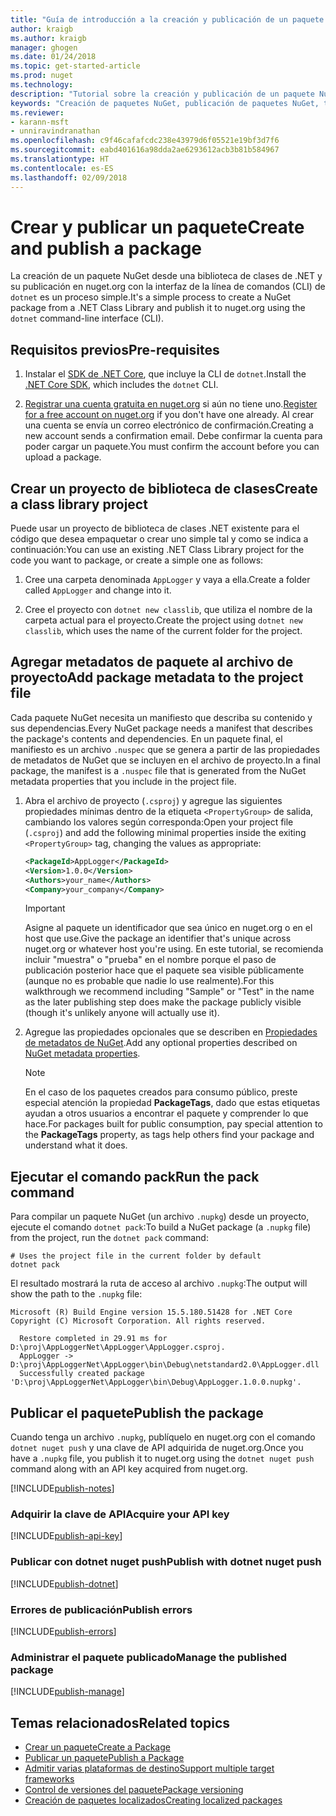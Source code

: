 ```yaml
---
title: "Guía de introducción a la creación y publicación de un paquete NuGet con la CLI de dotnet | Microsoft Docs"
author: kraigb
ms.author: kraigb
manager: ghogen
ms.date: 01/24/2018
ms.topic: get-started-article
ms.prod: nuget
ms.technology: 
description: "Tutorial sobre la creación y publicación de un paquete NuGet mediante la CLI de NuGet. NET con la CLI de .NET Core (dotnet)."
keywords: "Creación de paquetes NuGet, publicación de paquetes NuGet, tutorial de NuGet, publicación de paquete NuGet en dotnet"
ms.reviewer:
- karann-msft
- unniravindranathan
ms.openlocfilehash: c9f46cafafcdc238e43979d6f05521e19bf3d7f6
ms.sourcegitcommit: eabd401616a98dda2ae6293612acb3b81b584967
ms.translationtype: HT
ms.contentlocale: es-ES
ms.lasthandoff: 02/09/2018
---
```

# <a name="create-and-publish-a-package"></a><span data-ttu-id="b0226-104">Crear y publicar un paquete</span><span class="sxs-lookup"><span data-stu-id="b0226-104">Create and publish a package</span></span>

<span data-ttu-id="b0226-105">La creación de un paquete NuGet desde una biblioteca de clases de .NET y su publicación en nuget.org con la interfaz de la línea de comandos (CLI) de `dotnet` es un proceso simple.</span><span class="sxs-lookup"><span data-stu-id="b0226-105">It's a simple process to create a NuGet package from a .NET Class Library and publish it to nuget.org using the `dotnet` command-line interface (CLI).</span></span>

## <a name="pre-requisites"></a><span data-ttu-id="b0226-106">Requisitos previos</span><span class="sxs-lookup"><span data-stu-id="b0226-106">Pre-requisites</span></span>

1. <span data-ttu-id="b0226-107">Instalar el [SDK de .NET Core](https://www.microsoft.com/net/download/), que incluye la CLI de `dotnet`.</span><span class="sxs-lookup"><span data-stu-id="b0226-107">Install the [.NET Core SDK](https://www.microsoft.com/net/download/), which includes the `dotnet` CLI.</span></span>

1. <span data-ttu-id="b0226-108">[Registrar una cuenta gratuita en nuget.org](https://www.nuget.org/users/account/LogOn?returnUrl=%2F) si aún no tiene uno.</span><span class="sxs-lookup"><span data-stu-id="b0226-108">[Register for a free account on nuget.org](https://www.nuget.org/users/account/LogOn?returnUrl=%2F) if you don't have one already.</span></span> <span data-ttu-id="b0226-109">Al crear una cuenta se envía un correo electrónico de confirmación.</span><span class="sxs-lookup"><span data-stu-id="b0226-109">Creating a new account sends a confirmation email.</span></span> <span data-ttu-id="b0226-110">Debe confirmar la cuenta para poder cargar un paquete.</span><span class="sxs-lookup"><span data-stu-id="b0226-110">You must confirm the account before you can upload a package.</span></span>

## <a name="create-a-class-library-project"></a><span data-ttu-id="b0226-111">Crear un proyecto de biblioteca de clases</span><span class="sxs-lookup"><span data-stu-id="b0226-111">Create a class library project</span></span>

<span data-ttu-id="b0226-112">Puede usar un proyecto de biblioteca de clases .NET existente para el código que desea empaquetar o crear uno simple tal y como se indica a continuación:</span><span class="sxs-lookup"><span data-stu-id="b0226-112">You can use an existing .NET Class Library project for the code you want to package, or create a simple one as follows:</span></span>

1. <span data-ttu-id="b0226-113">Cree una carpeta denominada `AppLogger` y vaya a ella.</span><span class="sxs-lookup"><span data-stu-id="b0226-113">Create a folder called `AppLogger` and change into it.</span></span>

1. <span data-ttu-id="b0226-114">Cree el proyecto con `dotnet new classlib`, que utiliza el nombre de la carpeta actual para el proyecto.</span><span class="sxs-lookup"><span data-stu-id="b0226-114">Create the project using `dotnet new classlib`, which uses the name of the current folder for the project.</span></span>

## <a name="add-package-metadata-to-the-project-file"></a><span data-ttu-id="b0226-115">Agregar metadatos de paquete al archivo de proyecto</span><span class="sxs-lookup"><span data-stu-id="b0226-115">Add package metadata to the project file</span></span>

<span data-ttu-id="b0226-116">Cada paquete NuGet necesita un manifiesto que describa su contenido y sus dependencias.</span><span class="sxs-lookup"><span data-stu-id="b0226-116">Every NuGet package needs a manifest that describes the package's contents and dependencies.</span></span> <span data-ttu-id="b0226-117">En un paquete final, el manifiesto es un archivo `.nuspec` que se genera a partir de las propiedades de metadatos de NuGet que se incluyen en el archivo de proyecto.</span><span class="sxs-lookup"><span data-stu-id="b0226-117">In a final package, the manifest is a `.nuspec` file that is generated from the NuGet metadata properties that you include in the project file.</span></span>

1. <span data-ttu-id="b0226-118">Abra el archivo de proyecto (`.csproj`) y agregue las siguientes propiedades mínimas dentro de la etiqueta `<PropertyGroup>` de salida, cambiando los valores según corresponda:</span><span class="sxs-lookup"><span data-stu-id="b0226-118">Open your project file (`.csproj`) and add the following minimal properties inside the exiting `<PropertyGroup>` tag, changing the values as appropriate:</span></span>

    ```xml
    <PackageId>AppLogger</PackageId>
    <Version>1.0.0</Version>
    <Authors>your_name</Authors>
    <Company>your_company</Company>
    ```

    > [!Important]
    > <span data-ttu-id="b0226-119">Asigne al paquete un identificador que sea único en nuget.org o en el host que use.</span><span class="sxs-lookup"><span data-stu-id="b0226-119">Give the package an identifier that's unique across nuget.org or whatever host you're using.</span></span> <span data-ttu-id="b0226-120">En este tutorial, se recomienda incluir "muestra" o "prueba" en el nombre porque el paso de publicación posterior hace que el paquete sea visible públicamente (aunque no es probable que nadie lo use realmente).</span><span class="sxs-lookup"><span data-stu-id="b0226-120">For this walkthrough we recommend including "Sample" or "Test" in the name as the later publishing step does make the package publicly visible (though it's unlikely anyone will actually use it).</span></span>

1. <span data-ttu-id="b0226-121">Agregue las propiedades opcionales que se describen en [Propiedades de metadatos de NuGet](/dotnet/core/tools/csproj#nuget-metadata-properties).</span><span class="sxs-lookup"><span data-stu-id="b0226-121">Add any optional properties described on [NuGet metadata properties](/dotnet/core/tools/csproj#nuget-metadata-properties).</span></span>

    > [!Note]
    > <span data-ttu-id="b0226-122">En el caso de los paquetes creados para consumo público, preste especial atención la propiedad **PackageTags**, dado que estas etiquetas ayudan a otros usuarios a encontrar el paquete y comprender lo que hace.</span><span class="sxs-lookup"><span data-stu-id="b0226-122">For packages built for public consumption, pay special attention to the **PackageTags** property, as tags help others find your package and understand what it does.</span></span>

## <a name="run-the-pack-command"></a><span data-ttu-id="b0226-123">Ejecutar el comando pack</span><span class="sxs-lookup"><span data-stu-id="b0226-123">Run the pack command</span></span>

<span data-ttu-id="b0226-124">Para compilar un paquete NuGet (un archivo `.nupkg`) desde un proyecto, ejecute el comando `dotnet pack`:</span><span class="sxs-lookup"><span data-stu-id="b0226-124">To build a NuGet package (a `.nupkg` file) from the project, run the `dotnet pack` command:</span></span>

```cli
# Uses the project file in the current folder by default
dotnet pack
```

<span data-ttu-id="b0226-125">El resultado mostrará la ruta de acceso al archivo `.nupkg`:</span><span class="sxs-lookup"><span data-stu-id="b0226-125">The output will show the path to the `.nupkg` file:</span></span>

```output
Microsoft (R) Build Engine version 15.5.180.51428 for .NET Core
Copyright (C) Microsoft Corporation. All rights reserved.

  Restore completed in 29.91 ms for D:\proj\AppLoggerNet\AppLogger\AppLogger.csproj.
  AppLogger -> D:\proj\AppLoggerNet\AppLogger\bin\Debug\netstandard2.0\AppLogger.dll
  Successfully created package 'D:\proj\AppLoggerNet\AppLogger\bin\Debug\AppLogger.1.0.0.nupkg'.
```

## <a name="publish-the-package"></a><span data-ttu-id="b0226-126">Publicar el paquete</span><span class="sxs-lookup"><span data-stu-id="b0226-126">Publish the package</span></span>

<span data-ttu-id="b0226-127">Cuando tenga un archivo `.nupkg`, publíquelo en nuget.org con el comando `dotnet nuget push` y una clave de API adquirida de nuget.org.</span><span class="sxs-lookup"><span data-stu-id="b0226-127">Once you have a `.nupkg` file, you publish it to nuget.org using the `dotnet nuget push` command along with an API key acquired from nuget.org.</span></span>

[!INCLUDE[publish-notes](includes/publish-notes.md)]

### <a name="acquire-your-api-key"></a><span data-ttu-id="b0226-128">Adquirir la clave de API</span><span class="sxs-lookup"><span data-stu-id="b0226-128">Acquire your API key</span></span>

[!INCLUDE[publish-api-key](includes/publish-api-key.md)]

### <a name="publish-with-dotnet-nuget-push"></a><span data-ttu-id="b0226-129">Publicar con dotnet nuget push</span><span class="sxs-lookup"><span data-stu-id="b0226-129">Publish with dotnet nuget push</span></span>

[!INCLUDE[publish-dotnet](includes/publish-dotnet.md)]

### <a name="publish-errors"></a><span data-ttu-id="b0226-130">Errores de publicación</span><span class="sxs-lookup"><span data-stu-id="b0226-130">Publish errors</span></span>

[!INCLUDE[publish-errors](includes/publish-errors.md)]


### <a name="manage-the-published-package"></a><span data-ttu-id="b0226-131">Administrar el paquete publicado</span><span class="sxs-lookup"><span data-stu-id="b0226-131">Manage the published package</span></span>

[!INCLUDE[publish-manage](includes/publish-manage.md)]

## <a name="related-topics"></a><span data-ttu-id="b0226-132">Temas relacionados</span><span class="sxs-lookup"><span data-stu-id="b0226-132">Related topics</span></span>

- [<span data-ttu-id="b0226-133">Crear un paquete</span><span class="sxs-lookup"><span data-stu-id="b0226-133">Create a Package</span></span>](../create-packages/creating-a-package.md)
- [<span data-ttu-id="b0226-134">Publicar un paquete</span><span class="sxs-lookup"><span data-stu-id="b0226-134">Publish a Package</span></span>](../create-packages/publish-a-package.md)
- [<span data-ttu-id="b0226-135">Admitir varias plataformas de destino</span><span class="sxs-lookup"><span data-stu-id="b0226-135">Support multiple target frameworks</span></span>](../create-packages/supporting-multiple-target-frameworks.md)
- [<span data-ttu-id="b0226-136">Control de versiones del paquete</span><span class="sxs-lookup"><span data-stu-id="b0226-136">Package versioning</span></span>](../reference/package-versioning.md)
- [<span data-ttu-id="b0226-137">Creación de paquetes localizados</span><span class="sxs-lookup"><span data-stu-id="b0226-137">Creating localized packages</span></span>](../create-packages/creating-localized-packages.md)
